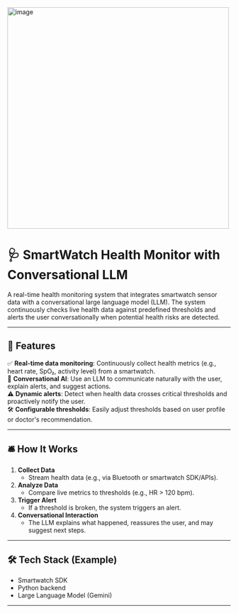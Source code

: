 <img width="500" height="500" alt="image" src="https://github.com/user-attachments/assets/8ad399cc-0035-40e0-88bb-4d6287a32c96" />

# 🩺 SmartWatch Health Monitor with Conversational LLM

A real-time health monitoring system that integrates smartwatch sensor data with a conversational large language model (LLM). The system continuously checks live health data against predefined thresholds and alerts the user conversationally when potential health risks are detected.

---

## 🚀 Features

✅ **Real-time data monitoring**: Continuously collect health metrics (e.g., heart rate, SpO₂, activity level) from a smartwatch.  
🧠 **Conversational AI**: Use an LLM to communicate naturally with the user, explain alerts, and suggest actions.  
⚠️ **Dynamic alerts**: Detect when health data crosses critical thresholds and proactively notify the user.  
🛠️ **Configurable thresholds**: Easily adjust thresholds based on user profile or doctor's recommendation.

---

## 🛎️ How It Works

1. **Collect Data**  
   - Stream health data (e.g., via Bluetooth or smartwatch SDK/APIs).
2. **Analyze Data**  
   - Compare live metrics to thresholds (e.g., HR > 120 bpm).
3. **Trigger Alert**  
   - If a threshold is broken, the system triggers an alert.
4. **Conversational Interaction**  
   - The LLM explains what happened, reassures the user, and may suggest next steps.

---

## 🛠️ Tech Stack (Example)

- Smartwatch SDK 
- Python backend 
- Large Language Model (Gemini)


---


